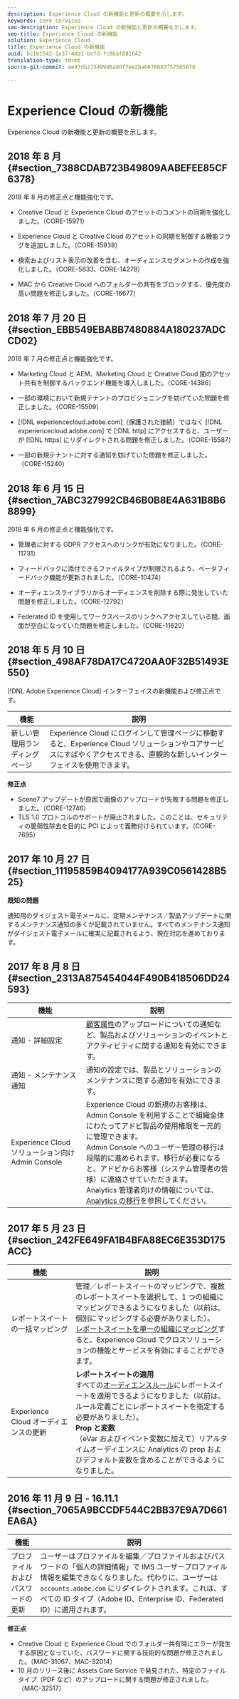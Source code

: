 ```yaml
---
description: Experience Cloud の新機能と更新の概要を示します。
keywords: core services
seo-description: Experience Cloud の新機能と更新の概要を示します。
seo-title: Experience Cloud の新機能
solution: Experience Cloud
title: Experience Cloud の新機能
uuid: bc1b1542-1a37-4da1-bcfd-fc86af881642
translation-type: tm+mt
source-git-commit: ae97db27349940a8df7ee2ba6678683f57585678

---
```



# Experience Cloud の新機能

Experience Cloud の新機能と更新の概要を示します。

## 2018 年 8 月 {#section_7388CDAB723B49809AABEFEE85CF6378}

2018 年 8 月の修正点と機能強化です。

* Creative Cloud と Experience Cloud のアセットのコメントの同期を強化しました。（CORE-15971）


* Experience Cloud と Creative Cloud のアセットの同期を制御する機能フラグを追加しました。（CORE-15938）


* 検索およびリスト表示の改善を含む、オーディエンスセグメントの作成を強化しました。（CORE-5833、CORE-14278）
* MAC から Creative Cloud へのフォルダーの共有をブロックする、優先度の高い問題を修正しました。（CORE-16677）

## 2018 年 7 月 20 日 {#section_EBB549EBABB7480884A180237ADCCD02}

2018 年 7 月の修正点と機能強化です。

* Marketing Cloud と AEM、Marketing Cloud と Creative Cloud 間のアセット共有を制御するバックエンド機能を導入しました。（CORE-14386）


* 一部の環境において新規テナントのプロビジョニングを妨げていた問題を修正しました。（CORE-15509）


* [!DNL experiencecloud.adobe.com]（保護された接続）ではなく [!DNL experiencecloud.adobe.com] で [!DNL http] にアクセスすると、ユーザーが [!DNL https] にリダイレクトされる問題を修正しました。（CORE-15587）
* 一部の新規テナントに対する通知を妨げていた問題を修正しました。（CORE-15240）

## 2018 年 6 月 15 日 {#section_7ABC327992CB46B0B8E4A631B8B68899}

2018 年 6 月の修正点と機能強化です。

* 管理者に対する GDPR アクセスへのリンクが有効になりました。（CORE-11731）
* フィードバックに添付できるファイルタイプが制限されるよう、ベータフィードバック機能が更新されました。（CORE-10474）


* オーディエンスライブラリからオーディエンスを削除する際に発生していた問題を修正しました。（CORE-12792）


* Federated ID を使用してワークスペースのリンクへアクセスしている間、画面が空白になっていた問題を修正しました。（CORE-11620）

## 2018 年 5 月 10 日 {#section_498AF78DA17C4720AA0F32B51493E550}

[!DNL Adobe Experience Cloud] インターフェイスの新機能および修正点です。

| 機能 | 説明 |
|--- |--- |
| 新しい管理用ランディングページ | Experience Cloud にログインして管理ページに移動すると、Experience Cloud ソリューションやコアサービスにすばやくアクセスできる、直観的な新しいインターフェイスを使用できます。 |
**修正点**

* Scene7 アップデートが原因で画像のアップロードが失敗する問題を修正しました。（CORE-12746）
* TLS 1.0 プロトコルのサポートが廃止されました。このことは、セキュリティの脆弱性除去を目的に PCI によって義務付けられています。（CORE-7695）

## 2017 年 10 月 27 日 {#section_11195859B4094177A939C0561428B525}

**既知の問題**

通知用のダイジェスト電子メールに、定期メンテナンス／製品アップデートに関するメンテナンス通知の多くが記載されていません。すべてのメンテナンス通知がダイジェスト電子メールに確実に記載されるよう、現在対応を進めております。

## 2017 年 8 月 8 日 {#section_2313A875454044F490B418506DD24593}

| 機能 | 説明 |
|--- |--- |
| 通知 - 詳細設定 | [顧客属性](../attributes/attributes.md)のアップロードについての通知など、製品およびソリューションのイベントとアクティビティに関する通知を有効にできます。 |
| 通知 - メンテナンス通知 | 通知の設定では、製品とソリューションのメンテナンスに関する通知を有効にできます。 |
| Experience Cloud ソリューション向け Admin Console | Experience Cloud の新規のお客様は、Admin Console を利用することで組織全体にわたってアドビ製品の使用権限を一元的に管理できます。<br>Admin Console へのユーザー管理の移行は段階的に進められます。移行が必要になると、アドビからお客様（システム管理者の皆様）に連絡させていただきます。<br>Analytics 管理者向けの情報については、[Analytics の移行](https://docs.adobe.com/content/help/en/analytics/admin/user-product-management/user-management/migrate-users/c-migration-tool.html)を参照してください。 |

## 2017 年 5 月 23 日 {#section_242FE649FA1B4BFA88EC6E353D175ACC}

| 機能 | 説明 |
|--- |--- |
| レポートスイートの一括マッピング | 管理／レポートスイートのマッピングで、複数のレポートスイートを選択して、1 つの組織にマッピングできるようになりました（以前は、個別にマッピングする必要がありました）。<br>[レポートスイートを単一の組織にマッピング](../core-services/core-services.md)すると、Experience Cloud でクロスソリューションの機能とサービスを有効にすることができます。 |
| Experience Cloud オーディエンスの更新 | **レポートスイートの適用**<br>すべての[オーディエンスルール](../audience-library/t-audience-create.md)にレポートスイートを適用できるようになりました（以前は、ルール定義ごとにレポートスイートを指定する必要がありました）。<br>**Prop と変数**<br>（eVar およびイベント変数に加えて）リアルタイムオーディエンスに Analytics の prop およびデフォルト変数を含めることができるようになりました。 |

## 2016 年 11 月 9 日 - 16.11.1 {#section_7065A9BCCDF544C2BB37E9A7D661EA6A}

| 機能 | 説明 |
|--- |--- |
| プロファイルおよびパスワードの更新 | ユーザーはプロファイルを編集／プロファイルおよびパスワードの「個人の詳細情報」で IMS ユーザープロファイル情報を編集できなくなりました。代わりに、ユーザーは `accounts.adobe.com` にリダイレクトされます。これは、すべての ID タイプ（Adobe ID、Enterprise ID、Federated ID）に適用されます。 |

**修正点**

* Creative Cloud と Experience Cloud でのフォルダー共有時にエラーが発生する原因となっていた、パスワードに関する技術的な問題が修正されました。（MAC-31067、MAC-32014）
* 10 月のリリース後に Assets Core Service で発見された、特定のファイルタイプ（PDF など）のアップロードに関する問題が修正されました。（MAC-32517）


